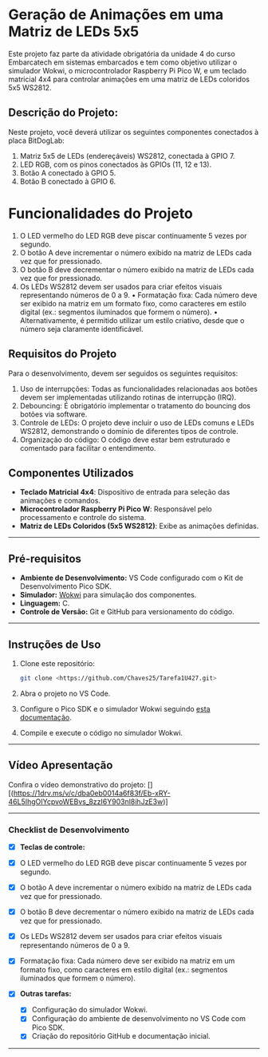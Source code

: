 # Geração de Animações em uma Matriz de LEDs 5x5

Este projeto faz parte da atividade obrigatória da unidade 4 do curso Embarcatech em sistemas embarcados e tem como objetivo utilizar o simulador Wokwi, o microcontrolador Raspberry Pi Pico W, e um teclado matricial 4x4 para controlar animações em uma matriz de LEDs coloridos 5x5 WS2812.

## Descrição do Projeto:

Neste projeto, você deverá utilizar os seguintes componentes conectados à placa BitDogLab:
1. Matriz 5x5 de LEDs (endereçáveis) WS2812, conectada à GPIO 7.
2. LED RGB, com os pinos conectados às GPIOs (11, 12 e 13).
3. Botão A conectado à GPIO 5.
4. Botão B conectado à GPIO 6.

# Funcionalidades do Projeto

1. O LED vermelho do LED RGB deve piscar continuamente 5 vezes por segundo.
2. O botão A deve incrementar o número exibido na matriz de LEDs cada vez que for pressionado.
3. O botão B deve decrementar o número exibido na matriz de LEDs cada vez que for pressionado.
4. Os LEDs WS2812 devem ser usados para criar efeitos visuais representando números de 0 a 9.
• Formatação fixa: Cada número deve ser exibido na matriz em um formato fixo, como
caracteres em estilo digital (ex.: segmentos iluminados que formem o número).
• Alternativamente, é permitido utilizar um estilo criativo, desde que o número seja claramente
identificável.

## Requisitos do Projeto
Para o desenvolvimento, devem ser seguidos os seguintes requisitos:
1. Uso de interrupções: Todas as funcionalidades relacionadas aos botões devem ser implementadas
utilizando rotinas de interrupção (IRQ).
2. Debouncing: É obrigatório implementar o tratamento do bouncing dos botões via software.
3. Controle de LEDs: O projeto deve incluir o uso de LEDs comuns e LEDs WS2812, demonstrando o
domínio de diferentes tipos de controle.
4. Organização do código: O código deve estar bem estruturado e comentado para facilitar o
entendimento.

## Componentes Utilizados

- **Teclado Matricial 4x4**: Dispositivo de entrada para seleção das animações e comandos.
- **Microcontrolador Raspberry Pi Pico W**: Responsável pelo processamento e controle do sistema.
- **Matriz de LEDs Coloridos (5x5 WS2812)**: Exibe as animações definidas.


---

## Pré-requisitos

- **Ambiente de Desenvolvimento:** VS Code configurado com o Kit de Desenvolvimento Pico SDK.
- **Simulador:** [Wokwi](https://wokwi.com) para simulação dos componentes.
- **Linguagem:** C.
- **Controle de Versão:** Git e GitHub para versionamento do código.

---

## Instruções de Uso

1. Clone este repositório:
   ```bash
   git clone <https://github.com/Chaves25/Tarefa1U427.git>
   ```

2. Abra o projeto no VS Code.

3. Configure o Pico SDK e o simulador Wokwi seguindo [esta documentação](https://wokwi.com/docs).

4. Compile e execute o código no simulador Wokwi.

---

## Vídeo Apresentação

Confira o vídeo demonstrativo do projeto: [][(https://1drv.ms/v/c/dba0eb0014a6f83f/Eb-xRY-46L5IhgOIYcpvoWEBvs_8zzI6Y903nl8ihJzE3w)]

---

### Checklist de Desenvolvimento
    

- [x] **Teclas de controle:** 

- [x] O LED vermelho do LED RGB deve piscar continuamente 5 vezes por segundo.
- [x] O botão A deve incrementar o número exibido na matriz de LEDs cada vez que for pressionado.
- [x] O botão B deve decrementar o número exibido na matriz de LEDs cada vez que for pressionado.
- [x] Os LEDs WS2812 devem ser usados para criar efeitos visuais representando números de 0 a 9.
- [x] Formatação fixa: Cada número deve ser exibido na matriz em um formato fixo, como
     caracteres em estilo digital (ex.: segmentos iluminados que formem o número). 

- [x] **Outras tarefas:**  
  - [x] Configuração do simulador Wokwi.  
  - [x] Configuração do ambiente de desenvolvimento no VS Code com Pico SDK.  
  - [x] Criação do repositório GitHub e documentação inicial.

---



